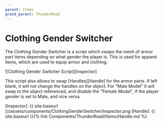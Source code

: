 ```yaml
---
parent: Items
grand_parent: ThunderRoad
---
```

# Clothing Gender Switcher

The Clothing Gender Switcher is a script which swaps the mesh of armor part items depending on what gender the player is. This is used for apparel items, which are used to equip armor and clothing.

![Clothing Gender Switcher Script][Inspector]

This script also allows to swap [Handles][Handle] for the armor parts. If left blank, it will not change the handles on the object. 
For "Male Model" it will swap to the object referenced, and disable the "Female Model", if the player gender is set to Male, and vice versa. 

[Inspector]: {{ site.baseurl }}/assets/components/ClothingGenderSwitcher/Inspector.png
[Handle]: {{ site.baseurl }}{% link Components/ThunderRoad/Items/Handle.md %}